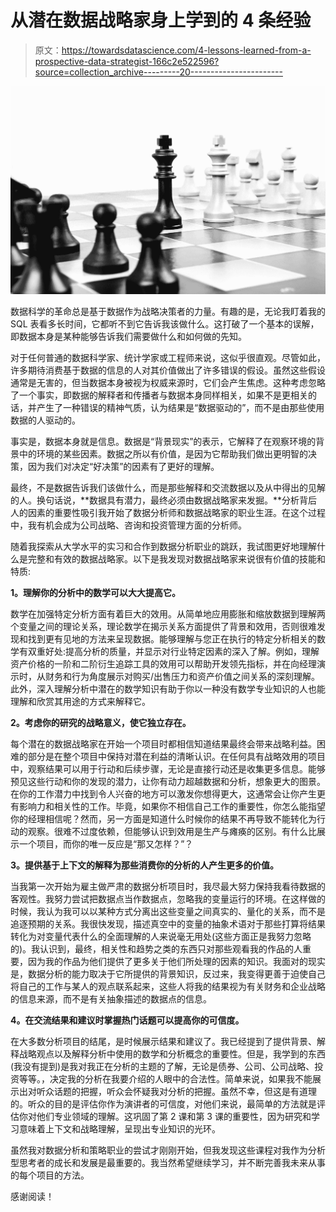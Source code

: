 # 从潜在数据战略家身上学到的 4 条经验

> 原文：<https://towardsdatascience.com/4-lessons-learned-from-a-prospective-data-strategist-166c2e522596?source=collection_archive---------20----------------------->

![](img/1878e1fd9aff137eaa897421275e13b1.png)

数据科学的革命总是基于数据作为战略决策者的力量。有趣的是，无论我盯着我的 SQL 表看多长时间，它都听不到它告诉我该做什么。这打破了一个基本的误解，即数据本身是某种能够告诉我们需要做什么和如何做的先知。

对于任何普通的数据科学家、统计学家或工程师来说，这似乎很直观。尽管如此，许多期待消费基于数据的信息的人对其价值做出了许多错误的假设。虽然这些假设通常是无害的，但当数据本身被视为权威来源时，它们会产生焦虑。这种考虑忽略了一个事实，即数据的解释者和传播者与数据本身同样相关，如果不是更相关的话，并产生了一种错误的精神气质，认为结果是“数据驱动的”，而不是由那些使用数据的人驱动的。

事实是，数据本身就是信息。数据是“背景现实”的表示，它解释了在观察环境的背景中的环境的某些因素。数据之所以有价值，是因为它帮助我们做出更明智的决策，因为我们对决定“好决策”的因素有了更好的理解。

最终，不是数据告诉我们该做什么，而是那些解释和交流数据以及从中得出的见解的人。换句话说，**数据具有潜力，最终必须由数据战略家来发掘。**分析背后人的因素的重要性吸引我开始了数据分析师和数据战略家的职业生涯。在这个过程中，我有机会成为公司战略、咨询和投资管理方面的分析师。

随着我探索从大学水平的实习和合作到数据分析职业的跳跃，我试图更好地理解什么是完整和有效的数据战略家。以下是我发现对数据战略家来说很有价值的技能和特质:

**1。理解你的分析中的数学可以大大提高它。**

数学在加强特定分析方面有着巨大的效用。从简单地应用膨胀和缩放数据到理解两个变量之间的理论关系，理论数学在揭示关系方面提供了背景和效用，否则很难发现和找到更有见地的方法来呈现数据。能够理解与您正在执行的特定分析相关的数学有双重好处:提高分析的质量，并显示对行业特定因素的深入了解。例如，理解资产价格的一阶和二阶衍生追踪工具的效用可以帮助开发领先指标，并在向经理演示时，从财务和行为角度展示对购买/出售压力和资产价值之间关系的深刻理解。此外，深入理解分析中潜在的数学知识有助于你以一种没有数学专业知识的人也能理解和欣赏其用途的方式来解释它。

**2。考虑你的研究的战略意义，使它独立存在。**

每个潜在的数据战略家在开始一个项目时都相信知道结果最终会带来战略利益。困难的部分是在整个项目中保持对潜在利益的清晰认识。在任何具有战略效用的项目中，观察结果可以用于行动和后续步骤，无论是直接行动还是收集更多信息。能够预见这些行动和你的发现的潜力，让你有动力超越数据和分析，想象更大的图景。在你的工作潜力中找到令人兴奋的地方可以激发你想得更大，这通常会让你产生更有影响力和相关性的工作。毕竟，如果你不相信自己工作的重要性，你怎么能指望你的经理相信呢？然而，另一方面是知道什么时候你的结果不再导致不能转化为行动的观察。很难不过度依赖，但能够认识到效用是生产与瘫痪的区别。有什么比展示一个项目，而你的唯一反应是“那又怎样？”？

**3。提供基于上下文的解释为那些消费你的分析的人产生更多的价值。**

当我第一次开始为雇主做严肃的数据分析项目时，我尽最大努力保持我看待数据的客观性。我努力尝试把数据点当作数据点，忽略我的变量运行的环境。在这样做的时候，我认为我可以以某种方式分离出这些变量之间真实的、量化的关系，而不是追逐预期的关系。我很快发现，描述真空中的变量的抽象术语对于那些打算将结果转化为对变量代表什么的全面理解的人来说毫无用处(这些方面正是我努力忽略的)。我认识到，最终，相关性和趋势之类的东西只对那些观看我的作品的人重要，因为我的作品为他们提供了更多关于他们所处理的因素的知识。我面对的现实是，数据分析的能力取决于它所提供的背景知识，反过来，我变得更善于迫使自己将自己的工作与某人的观点联系起来，这些人将我的结果视为有关财务和企业战略的信息来源，而不是有关抽象描述的数据点的信息。

**4。在交流结果和建议时掌握热门话题可以提高你的可信度。**

在大多数分析项目的结尾，是时候展示结果和建议了。我已经提到了提供背景、解释战略观点以及解释分析中使用的数学和分析概念的重要性。但是，我学到的东西(我没有提到)是我对我正在分析的主题的了解，无论是债券、公司、公司战略、投资等等。，决定我的分析在我要介绍的人眼中的合法性。简单来说，如果我不能展示出对听众话题的把握，听众会怀疑我对分析的把握。虽然不幸，但这是有道理的。听众的目的是评估你作为演讲者的可信度，对他们来说，最简单的方法就是评估你对他们专业领域的理解。这巩固了第 2 课和第 3 课的重要性，因为研究和学习意味着上下文和战略理解，呈现出专业知识的光环。

虽然我对数据分析和策略职业的尝试才刚刚开始，但我发现这些课程对我作为分析型思考者的成长和发展是最重要的。我当然希望继续学习，并不断完善我未来从事的每个项目的方法。

感谢阅读！